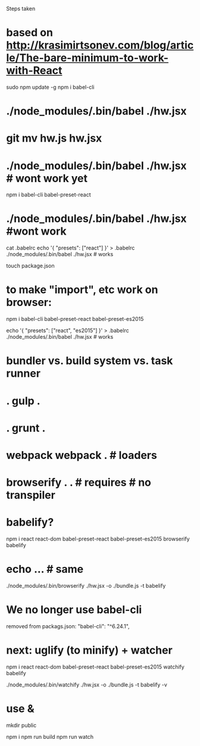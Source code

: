 Steps taken

# based on http://krasimirtsonev.com/blog/article/The-bare-minimum-to-work-with-React

sudo npm update -g
npm i babel-cli
# ./node_modules/.bin/babel ./hw.jsx
# git mv hw.js hw.jsx
# ./node_modules/.bin/babel ./hw.jsx  # wont work yet
npm i babel-cli babel-preset-react
# ./node_modules/.bin/babel ./hw.jsx  #wont work
cat .babelrc
echo '{ "presets": ["react"] }' > .babelrc
./node_modules/.bin/babel ./hw.jsx   # works

touch package.json

# to make "import", etc work on browser:
npm i babel-cli babel-preset-react babel-preset-es2015

echo '{ "presets": ["react", "es2015"] }' > .babelrc
./node_modules/.bin/babel ./hw.jsx   # works


#   bundler    vs.    build system    vs.   task runner
#   .            gulp      .
#   .            grunt     .
#   webpack      webpack   .            # loaders
#   browserify   .       .              # requires  # no transpiler
#   babelify?


npm i react react-dom babel-preset-react babel-preset-es2015 browserify babelify
# echo ... # same
./node_modules/.bin/browserify ./hw.jsx -o ./bundle.js -t babelify

# We no longer use babel-cli
removed from packags.json:
          "babel-cli": "^6.24.1",
# next: uglify (to minify) + watcher

npm i react react-dom babel-preset-react babel-preset-es2015 watchify babelify

./node_modules/.bin/watchify ./hw.jsx -o ./bundle.js -t babelify -v
# use &

mkdir public

npm i
npm run build
npm run watch
